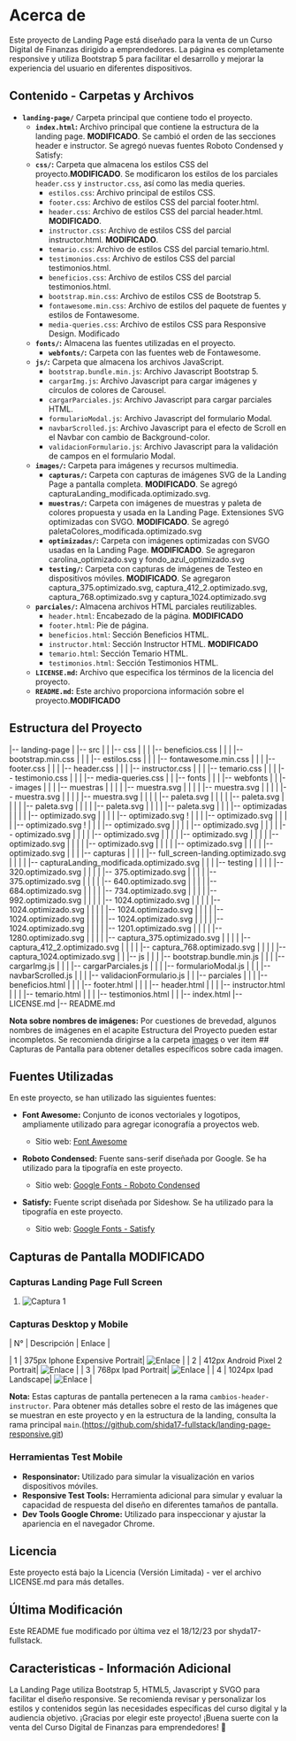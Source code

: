 # Acerca de

Este proyecto de Landing Page está diseñado para la venta de un Curso Digital de Finanzas dirigido a emprendedores. La página es completamente responsive y utiliza Bootstrap 5 para facilitar el desarrollo y mejorar la experiencia del usuario en diferentes dispositivos.

## Contenido - Carpetas y Archivos

- **`landing-page/`** Carpeta principal que contiene todo el proyecto.
  - **`index.html`:** Archivo principal que contiene la estructura de la landing page. **MODIFICADO**. Se cambió el orden de las secciones header e instructor. Se agregó nuevas fuentes Roboto Condensed y Satisfy:
  - **`css/`:** Carpeta que almacena los estilos CSS del proyecto.**MODIFICADO**. Se modificaron los estilos de los parciales `header.css` y `instructor.css`, así como las media queries.
      - `estilos.css`: Archivo principal de estilos CSS.
      - `footer.css`: Archivo de estilos CSS del parcial footer.html.
      - `header.css`: Archivo de estilos CSS del parcial header.html. **MODIFICADO**. 
      - `instructor.css`: Archivo de estilos CSS del parcial instructor.html. **MODIFICADO**.
      - `temario.css`: Archivo de estilos CSS del parcial temario.html.
      - `testimonios.css`: Archivo de estilos CSS del parcial testimonios.html.
      - `beneficios.css`: Archivo de estilos CSS del parcial testimonios.html.
      - `bootstrap.min.css`: Archivo de estilos CSS de Bootstrap 5.
      - `fontawesome.min.css`: Archivo de estilos del paquete de fuentes y estilos de Fontawesome.
      - `media-queries.css`: Archivo de estilos CSS para Responsive Design. Modificado
  - **`fonts/`:** Almacena las fuentes utilizadas en el proyecto.
      - **`webfonts/`:** Carpeta con las fuentes web de Fontawesome.  
  - **`js/`:** Carpeta que almacena los archivos JavaScript.
      - `bootstrap.bundle.min.js`: Archivo Javascript Bootstrap 5.
      - `cargarImg.js`: Archivo Javascript para cargar imágenes y círculos de colores de Carousel.
      - `cargarParciales.js`: Archivo Javascript para cargar parciales HTML.
      - `formularioModal.js`: Archivo Javascript del formulario Modal.
      - `navbarScrolled.js`: Archivo Javascript para el efecto de Scroll en el Navbar con cambio de Background-color. 
      - `validacionFormulario.js`: Archivo Javascript para la validación de campos en el formulario Modal.
  - **`images/`:** Carpeta para imágenes y recursos multimedia.
      - **`capturas/`:** Carpeta con capturas de imágenes SVG de la Landing Page a pantalla completa. **MODIFICADO**. Se agregó  capturaLanding_modificada.optimizado.svg.
      - **`muestras/`:** Carpeta con imágenes de muestras y paleta de colores propuesta y usada en la Landing Page. Extensiones SVG optimizadas con SVGO. **MODIFICADO**. Se agregó paletaColores_modificada.optimizado.svg
      - **`optimizadas/`:** Carpeta con imágenes optimizadas con SVGO usadas en la Landing Page. **MODIFICADO**. Se agregaron carolina_optimizado.svg y fondo_azul_optimizado.svg
      - **`testing/`:** Carpeta con capturas de imágenes de Testeo en dispositivos móviles. **MODIFICADO**. Se agregaron captura_375.optimizado.svg, captura_412_2.optimizado.svg, captura_768.optimizado.svg y captura_1024.optimizado.svg
  - **`parciales/`:** Almacena archivos HTML parciales reutilizables.
    - `header.html`: Encabezado de la página. **MODIFICADO**
    - `footer.html`: Pie de página.
    - `beneficios.html`: Sección Beneficios HTML.
    - `instructor.html`: Sección Instructor HTML. **MODIFICADO**
    - `temario.html`: Sección Temario HTML.
    - `testimonios.html`: Sección Testimonios HTML.
  - **`LICENSE.md`:** Archivo que especifica los términos de la licencia del proyecto.
  - **`README.md`:** Este archivo proporciona información sobre el proyecto.**MODIFICADO**

## Estructura del Proyecto

|-- landing-page
|   |-- src
|   |   |-- css
|   |   |   |-- beneficios.css
|   |   |   |-- bootstrap.min.css
|   |   |   |-- estilos.css
|   |   |   |-- fontawesome.min.css
|   |   |   |-- footer.css
|   |   |   |-- header.css
|   |   |   |-- instructor.css
|   |   |   |-- temario.css
|   |   |   |-- testimonio.css
|   |   |   |-- media-queries.css
|   |   |-- fonts
|   |   |   |-- webfonts
|   |   |-- images
|   |   |   |-- muestras
|   |   |   |   |-- muestra.svg
|   |   |   |   |-- muestra.svg
|   |   |   |   |-- muestra.svg
|   |   |   |   |-- muestra.svg
|   |   |   |   |-- paleta.svg
|   |   |   |   |-- paleta.svg
|   |   |   |   |-- paleta.svg
|   |   |   |   |-- paleta.svg
|   |   |   |   |-- paleta.svg
|   |   |   |-- optimizadas
|   |   |   |   |-- optimizado.svg
|   |   |   |   |-- optimizado.svg
!   |   |   |   |-- optimizado.svg
|   |   |   |   |-- optimizado.svg
!   |   |   |   |-- optimizado.svg
|   |   |   |   |-- optimizado.svg
|   |   |   |   |-- optimizado.svg
|   |   |   |   |-- optimizado.svg
|   |   |   |   |-- optimizado.svg
|   |   |   |   |-- optimizado.svg
|   |   |   |   |-- optimizado.svg
|   |   |   |   |-- optimizado.svg
|   |   |   |   |-- optimizado.svg
|   |   |   |-- capturas
|   |   |   |   |-- full_screen-landing.optimizado.svg
|   |   |   |   |-- capturaLanding_modificada.optimizado.svg
|   |   |   |-- testing
|   |   |   |   |-- 320.optimizado.svg
|   |   |   |   |-- 375.optimizado.svg
|   |   |   |   |-- 375.optimizado.svg
|   |   |   |   |-- 640.optimizado.svg
|   |   |   |   |-- 684.optimizado.svg
|   |   |   |   |-- 734.optimizado.svg
|   |   |   |   |-- 992.optimizado.svg
|   |   |   |   |-- 1024.optimizado.svg
|   |   |   |   |-- 1024.optimizado.svg
|   |   |   |   |-- 1024.optimizado.svg
|   |   |   |   |-- 1024.optimizado.svg
|   |   |   |   |-- 1024.optimizado.svg
|   |   |   |   |-- 1024.optimizado.svg
|   |   |   |   |-- 1201.optimizado.svg
|   |   |   |   |-- 1280.optimizado.svg
|   |   |   |   |-- captura_375.optimizado.svg
|   |   |   |   |-- captura_412_2.optimizado.svg
|   |   |   |   |-- captura_768.optimizado.svg
|   |   |   |   |-- captura_1024.optimizado.svg
|   |   |-- js
|   |   |   |-- bootstrap.bundle.min.js
|   |   |   |-- cargarImg.js
|   |   |   |-- cargarParciales.js
|   |   |   |-- formularioModal.js
|   |   |   |-- navbarScrolled.js
|   |   |   |-- validacionFormulario.js
|   |   |-- parciales
|   |   |   |-- beneficios.html
|   |   |   |-- footer.html
|   |   |   |-- header.html
|   |   |   |-- instructor.html
|   |   |   |-- temario.html
|   |   |   |-- testimonios.html
|   |   |-- index.html
|-- LICENSE.md
|-- README.md

**Nota sobre nombres de imágenes:**
Por cuestiones de brevedad, algunos nombres de imágenes en el acapite Estructura del Proyecto pueden estar incompletos. Se recomienda dirigirse a la carpeta [images](/src/images/) o ver item ## Capturas de Pantalla para obtener detalles específicos sobre cada imagen.

## Fuentes Utilizadas

En este proyecto, se han utilizado las siguientes fuentes:

- **Font Awesome:** Conjunto de iconos vectoriales y logotipos, ampliamente utilizado para agregar iconografía a proyectos web.
  - Sitio web: [Font Awesome](https://fontawesome.com/)

- **Roboto Condensed:** Fuente sans-serif diseñada por Google. Se ha utilizado para la tipografía en este proyecto.
  - Sitio web: [Google Fonts - Roboto Condensed](https://fonts.google.com/specimen/Roboto+Condensed)

- **Satisfy:** Fuente script diseñada por Sideshow. Se ha utilizado para la tipografía en este proyecto.
  - Sitio web: [Google Fonts - Satisfy](https://fonts.google.com/specimen/Satisfy)



## Capturas de Pantalla **MODIFICADO**

### Capturas Landing Page Full Screen
1. ![Captura 1](/src/images/capturas/capturaLanding_modificada.optimizado.svg)

### Capturas Desktop y Mobile

| N° | Descripción | Enlace |

| 1 | 375px Iphone Expensive Portrait| ![Enlace](/src/images/testing/captura_375.optimizado.svg) |
| 2 | 412px Android Pixel 2 Portrait| ![Enlace](/src/images/testing/captura_412_2.optimizado.svg) |
| 3 | 768px Ipad Portrait| ![Enlace](/src/images/testing/captura_768.optimizado.svg) |
| 4 | 1024px Ipad Landscape| ![Enlace](/src/images/testing/captura_1024.optimizado.svg) |

**Nota:** Estas capturas de pantalla pertenecen a la rama `cambios-header-instructor`. Para obtener más detalles sobre el resto de las imágenes que se muestran en este proyecto y en la estructura de la landing, consulta la rama principal `main`.(https://github.com/shida17-fullstack/landing-page-responsive.git)

### Herramientas Test Mobile
- **Responsinator:** Utilizado para simular la visualización en varios dispositivos móviles.
- **Responsive Test Tools:** Herramienta adicional para simular y evaluar la capacidad de respuesta del diseño en diferentes tamaños de pantalla.
- **Dev Tools Google Chrome:** Utilizado para inspeccionar y ajustar la apariencia en el navegador Chrome.


## Licencia

Este proyecto está bajo la Licencia (Versión Limitada) - ver el archivo LICENSE.md para más detalles.

## Última Modificación

Este README fue modificado por última vez el 18/12/23 por shyda17-fullstack.

## Caracteristicas - Información Adicional
La Landing Page utiliza Bootstrap 5, HTML5, Javascript y SVGO para facilitar el diseño responsive.
Se recomienda revisar y personalizar los estilos y contenidos según las necesidades específicas del curso digital y la audiencia objetivo.
¡Gracias por elegir este proyecto! ¡Buena suerte con la venta del Curso Digital de Finanzas para emprendedores! 🚀
